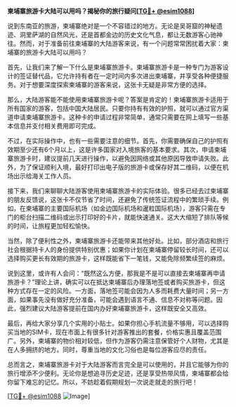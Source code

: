 **柬埔寨旅游卡大陆可以用吗？揭秘你的旅行疑问[[TG💪+ @esim1088](https://t.me/s/esim1088)]**

说到东南亚的旅游，柬埔寨绝对是一个不容错过的地方。无论是吴哥窟的神秘遗迹、洞里萨湖的自然风光，还是首都金边的历史文化气息，都让无数游客心驰神往。然而，对于准备前往柬埔寨的大陆游客来说，有一个问题常常困扰着大家：柬埔寨的旅游卡大陆可以用吗？

首先，让我们来了解一下什么是柬埔寨旅游卡。柬埔寨旅游卡是一种专门为游客设计的签证替代品，它允许持有者在一定时间内多次进出柬埔寨，并享受各种便捷服务。对于想要深度探索柬埔寨的游客来说，这张卡无疑是非常方便的选择。

那么，大陆游客能不能使用柬埔寨旅游卡呢？答案是肯定的！柬埔寨旅游卡适用于所有国家的游客，包括中国大陆居民。只要你持有有效的护照，就可以通过官方渠道申请柬埔寨旅游卡。这种卡的申请过程非常简单，通常只需要在网上填写一些基本信息并支付相关费用即可完成。

不过，在实际操作中，也有一些需要注意的细节。首先，你需要确保自己的护照有效期至少还有6个月以上，这是许多国家对入境旅客的基本要求。其次，申请柬埔寨旅游卡时，建议提前几天进行操作，以避免因网络或其他原因导致申请失败。此外，为了保证顺利入境，最好打印出电子版的旅游卡或保存好其二维码，以便在机场出示给海关工作人员。

接下来，我们来聊聊大陆游客使用柬埔寨旅游卡的实际体验。很多已经去过柬埔寨的朋友反馈说，这张卡不仅节省了时间，还避免了传统签证流程中的繁琐手续。例如，在柬埔寨的主要国际机场（如金边国际机场和暹粒国际机场），游客只需在专门的柜台扫描二维码或出示打印好的卡片，就能快速通关。这大大缩短了排队等候的时间，让旅程更加轻松愉快。

当然，除了便利性之外，柬埔寨旅游卡还能带来其他好处。比如，部分酒店和旅行社会根据持卡人的身份提供特别优惠；如果你计划在柬埔寨停留较长时间，还可以选择购买更长有效期的旅游卡，这样既能省下一笔钱，又能免除频繁续签的麻烦。

说到这里，或许有人会问：“既然这么方便，那我是不是可以直接去柬埔寨再申请旅游卡？”理论上讲，确实可以在抵达柬埔寨后办理落地签或者购买旅游卡，但这种方式存在一定的风险。一方面，落地签可能会因为人多而耗费大量时间；另一方面，如果事先没有做好充分准备，可能会遇到语言不通、信息不对称等问题。因此，强烈建议大陆游客提前在国内办好柬埔寨旅游卡，这样既安全又高效。

最后，再给大家分享几个实用的小贴士。如果你担心手机流量不够用，可以选择购买当地的SIM卡，现在市面上有很多针对游客推出的套餐，价格实惠且覆盖范围广。另外，柬埔寨的物价相对较低，但作为游客仍需注意保管好个人财物，尤其是在人多拥挤的地方。同时，尊重当地的文化习俗也是每位游客应尽的责任。

总而言之，柬埔寨旅游卡对于大陆游客而言完全是可以使用的，并且它能够为你的旅行增添不少便利。无论你是想追寻历史足迹，还是享受热带风情，柬埔寨都会给你留下难忘的记忆。所以，不妨趁着假期规划一次说走就走的旅行吧！

[[TG💪+ @esim1088](https://t.me/s/esim1088) ![Image](https://i.postimg.cc/4NQfJmqS/Snipaste-2025-05-13-00-14-12.png)]